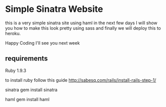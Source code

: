 # Simple Sinatra Website  
this is a very simple sinatra site using haml 
in the next few days I will show you how to make this look pretty using sass
and finally we will deploy this to heroku.

Happy Coding
I'll see you next week

## requirements
Ruby 1.9.3

to install ruby follow this guide
http://sabesq.com/rails/install-rails-step-1/

sinatra
gem install sinatra

haml
gem install haml
